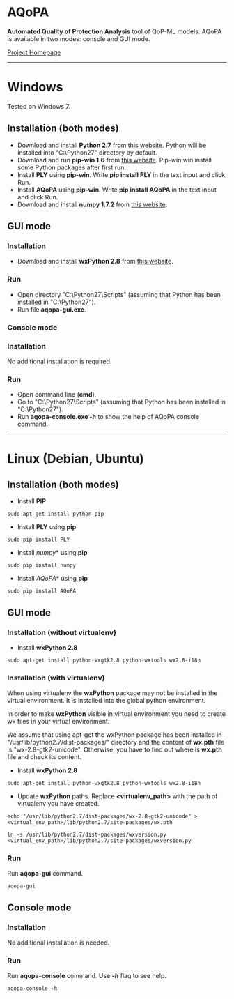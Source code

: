 # AQoPA

**Automated Quality of Protection Analysis** tool of QoP-ML models. AQoPA is available in two modes: console and GUI mode.

[Project Homepage](http://qopml.org)

---

# Windows

Tested on Windows 7.

## Installation (both modes)

* Download and install **Python 2.7** from [this website](http://www.python.org/download/releases/2.7.6/). Python will be installed into "C:\Python27" directory by default.
* Download and run **pip-win 1.6** from [this website](https://sites.google.com/site/pydatalog/python/pip-for-windows). Pip-win win install some Python packages after first run.
* Install **PLY** using **pip-win**. Write **pip install PLY** in the text input and click Run.
* Install **AQoPA** using **pip-win**. Write **pip install AQoPA** in the text input and click Run. 
* Download and install **numpy 1.7.2** from [this website](http://www.lfd.uci.edu/~gohlke/pythonlibs/#numpy).

## GUI mode

### Installation 

* Download and install **wxPython 2.8** from [this website](http://www.wxpython.org/download.php#stable).

### Run
* Open directory "C:\Python27\Scripts" (assuming that Python has been installed in "C:\Python27").
* Run file **aqopa-gui.exe**.

### Console mode

### Installation
No additional installation is required.

### Run
* Open command line (**cmd**).
* Go to "C:\Python27\Scripts" (assuming that Python has been installed in "C:\Python27").
* Run **aqopa-console.exe -h** to show the help of AQoPA console command.

---

# Linux (Debian, Ubuntu)

## Installation (both modes)

* Install **PIP**
```
sudo apt-get install python-pip
```
* Install **PLY** using **pip**
```
sudo pip install PLY
```
* Install *numpy** using **pip**
```
sudo pip install numpy
```
* Install *AQoPA** using **pip**
```
sudo pip install AQoPA
```

## GUI mode

### Installation (without virtualenv)
* Install **wxPython 2.8**
```
sudo apt-get install python-wxgtk2.8 python-wxtools wx2.8-i18n
```

### Installation (with virtualenv)
When using virtualenv the **wxPython** package may not be installed in the virtual environment. It is installed into the global python environment.

In order to make **wxPython** visible in virtual environment you need to create wx files in your virtual environment.

We assume that using apt-get the wxPython package has been installed in "/usr/lib/python2.7/dist-packages/" directory and the content of **wx.pth** file is "wx-2.8-gtk2-unicode". Otherwise, you have to find out where is **wx.pth** file and check its content.

* Install **wxPython 2.8**
```
sudo apt-get install python-wxgtk2.8 python-wxtools wx2.8-i18n
```
* Update **wxPython** paths. Replace **<virtualenv_path>** with the path of virtualenv you have created.
```
echo "/usr/lib/python2.7/dist-packages/wx-2.8-gtk2-unicode" > <virtual_env_path>/lib/python2.7/site-packages/wx.pth
```
```
ln -s /usr/lib/python2.7/dist-packages/wxversion.py <virtual_env_path>/lib/python2.7/site-packages/wxversion.py
```

### Run
Run **aqopa-gui** command.
```
aqopa-gui
```

## Console mode

### Installation
No additional installation is needed.

### Run
Run **aqopa-console** command. Use ***-h*** flag to see help.
```
aqopa-console -h
```
